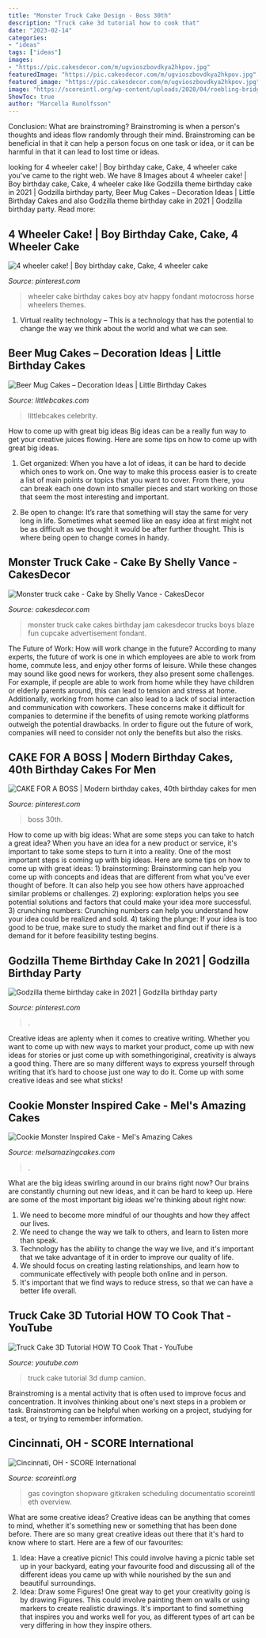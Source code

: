 ```yaml
---
title: "Monster Truck Cake Design - Boss 30th"
description: "Truck cake 3d tutorial how to cook that"
date: "2023-02-14"
categories:
- "ideas"
tags: ["ideas"]
images:
- "https://pic.cakesdecor.com/m/ugvioszbovdkya2hkpov.jpg"
featuredImage: "https://pic.cakesdecor.com/m/ugvioszbovdkya2hkpov.jpg"
featured_image: "https://pic.cakesdecor.com/m/ugvioszbovdkya2hkpov.jpg"
image: "https://scoreintl.org/wp-content/uploads/2020/04/roebling-bridge-2739452_1920-1800x1200.jpg"
ShowToc: true
author: "Marcella Runolfsson"
---
```



Conclusion:
What are brainstroming? Brainstroming is when a person's thoughts and ideas flow randomly through their mind. Brainstroming can be beneficial in that it can help a person focus on one task or idea, or it can be harmful in that it can lead to lost time or ideas.

	

		
looking for 4 wheeler cake! | Boy birthday cake, Cake, 4 wheeler cake you've came to the right web. We have 8 Images about 4 wheeler cake! | Boy birthday cake, Cake, 4 wheeler cake like Godzilla theme birthday cake in 2021 | Godzilla birthday party, Beer Mug Cakes – Decoration Ideas | Little Birthday Cakes and also Godzilla theme birthday cake in 2021 | Godzilla birthday party. Read more:
		
    
## 4 Wheeler Cake! | Boy Birthday Cake, Cake, 4 Wheeler Cake

<img loading=lazy src="https://i.pinimg.com/736x/0d/6c/1d/0d6c1d1808bdb7b86c1138a94568aaab---wheeler-cake--wheeler-birthday-party.jpg" onerror="this.onerror=null;this.src='https://tse1.mm.bing.net/th?id=OIP.8ww0m06z8vGS7nk6CxZYhAHaJ4&amp;pid=15.1';" alt="4 wheeler cake! | Boy birthday cake, Cake, 4 wheeler cake">

_Source: pinterest.com_

>wheeler cake birthday cakes boy atv happy fondant motocross horse wheelers themes. 

	

1. Virtual reality technology – This is a technology that has the potential to change the way we think about the world and what we can see.

    
## Beer Mug Cakes – Decoration Ideas | Little Birthday Cakes

<img loading=lazy src="https://www.littlebcakes.com/wp-content/uploads/2014/02/Beer-Mug-Birthday-Cakes.jpg" onerror="this.onerror=null;this.src='https://tse2.mm.bing.net/th?id=OIP.UlnFDTFcjPMafq8OxmDqZQHaLB&amp;pid=15.1';" alt="Beer Mug Cakes – Decoration Ideas | Little Birthday Cakes">

_Source: littlebcakes.com_

>littlebcakes celebrity. 

	

How to come up with great big ideas
Big ideas can be a really fun way to get your creative juices flowing. Here are some tips on how to come up with great big ideas. 
1. Get organized: When you have a lot of ideas, it can be hard to decide which ones to work on. One way to make this process easier is to create a list of main points or topics that you want to cover. From there, you can break each one down into smaller pieces and start working on those that seem the most interesting and important. 

2. Be open to change: It’s rare that something will stay the same for very long in life. Sometimes what seemed like an easy idea at first might not be as difficult as we thought it would be after further thought. This is where being open to change comes in handy.

    
## Monster Truck Cake - Cake By Shelly Vance - CakesDecor

<img loading=lazy src="https://pic.cakesdecor.com/m/ugvioszbovdkya2hkpov.jpg" onerror="this.onerror=null;this.src='https://tse1.mm.bing.net/th?id=OIP.GLNtGy9Yd6JiCg3WFEoSawHaJ6&amp;pid=15.1';" alt="Monster truck cake - Cake by Shelly Vance - CakesDecor">

_Source: cakesdecor.com_

>monster truck cake cakes birthday jam cakesdecor trucks boys blaze fun cupcake advertisement fondant. 

	

The Future of Work: How will work change in the future?
According to many experts, the future of work is one in which employees are able to work from home, commute less, and enjoy other forms of leisure. While these changes may sound like good news for workers, they also present some challenges. For example, if people are able to work from home while they have children or elderly parents around, this can lead to tension and stress at home. Additionally, working from home can also lead to a lack of social interaction and communication with coworkers. These concerns make it difficult for companies to determine if the benefits of using remote working platforms outweigh the potential drawbacks. In order to figure out the future of work, companies will need to consider not only the benefits but also the risks.

    
## CAKE FOR A BOSS | Modern Birthday Cakes, 40th Birthday Cakes For Men

<img loading=lazy src="https://i.pinimg.com/736x/bf/6c/30/bf6c30c0c480b7694a32578a7f2ab35c.jpg" onerror="this.onerror=null;this.src='https://tse1.mm.bing.net/th?id=OIP.aP49JIlYv97QUUQUzsFwowHaNK&amp;pid=15.1';" alt="CAKE FOR A BOSS | Modern birthday cakes, 40th birthday cakes for men">

_Source: pinterest.com_

>boss 30th. 

	

How to come up with big ideas: What are some steps you can take to hatch a great idea?
When you have an idea for a new product or service, it's important to take some steps to turn it into a reality. One of the most important steps is coming up with big ideas. Here are some tips on how to come up with great ideas: 1) brainstorming: Brainstorming can help you come up with concepts and ideas that are different from what you've ever thought of before. It can also help you see how others have approached similar problems or challenges. 2) exploring: exploration helps you see potential solutions and factors that could make your idea more successful. 3) crunching numbers: Crunching numbers can help you understand how your idea could be realized and sold. 4) taking the plunge: If your idea is too good to be true, make sure to study the market and find out if there is a demand for it before feasibility testing begins.

    
## Godzilla Theme Birthday Cake In 2021 | Godzilla Birthday Party

<img loading=lazy src="https://i.pinimg.com/736x/f5/b0/a1/f5b0a115b7ae67492aa3a54b6de91104.jpg" onerror="this.onerror=null;this.src='https://tse2.mm.bing.net/th?id=OIP.9jeXy-9zrntqvlxf6xARJgHaJ3&amp;pid=15.1';" alt="Godzilla theme birthday cake in 2021 | Godzilla birthday party">

_Source: pinterest.com_

>. 

	

Creative ideas are aplenty when it comes to creative writing. Whether you want to come up with new ways to market your product, come up with new ideas for stories or just come up with somethingoriginal, creativity is always a good thing. There are so many different ways to express yourself through writing that it’s hard to choose just one way to do it. Come up with some creative ideas and see what sticks!

    
## Cookie Monster Inspired Cake - Mel&#039;s Amazing Cakes

<img loading=lazy src="https://www.melsamazingcakes.com/wp-content/uploads/2018/11/882786F4-DCF1-47D2-9502-5FA6255D56A5-1064x1419.jpeg" onerror="this.onerror=null;this.src='https://tse4.mm.bing.net/th?id=OIP.hALs17dB083NS4CC3Mw2lAHaJ4&amp;pid=15.1';" alt="Cookie Monster Inspired Cake - Mel&#039;s Amazing Cakes">

_Source: melsamazingcakes.com_

>. 

	

What are the big ideas swirling around in our brains right now?
Our brains are constantly churning out new ideas, and it can be hard to keep up. Here are some of the most important big ideas we're thinking about right now: 
1. We need to become more mindful of our thoughts and how they affect our lives. 
2. We need to change the way we talk to others, and learn to listen more than speak. 
3. Technology has the ability to change the way we live, and it's important that we take advantage of it in order to improve our quality of life. 
4. We should focus on creating lasting relationships, and learn how to communicate effectively with people both online and in person. 
5. It's important that we find ways to reduce stress, so that we can have a better life overall.

    
## Truck Cake 3D Tutorial HOW TO Cook That - YouTube

<img loading=lazy src="https://i.ytimg.com/vi/PYSEYy7hrls/maxresdefault.jpg" onerror="this.onerror=null;this.src='https://tse2.mm.bing.net/th?id=OIP.ywsaoxzOhiYEAwtGU3tNYAHaEK&amp;pid=15.1';" alt="Truck Cake 3D Tutorial HOW TO Cook That - YouTube">

_Source: youtube.com_

>truck cake tutorial 3d dump camion. 

	

Brainstroming is a mental activity that is often used to improve focus and concentration. It involves thinking about one's next steps in a problem or task. Brainstroming can be helpful when working on a project, studying for a test, or trying to remember information.

    
## Cincinnati, OH - SCORE International

<img loading=lazy src="https://scoreintl.org/wp-content/uploads/2020/04/roebling-bridge-2739452_1920-1800x1200.jpg" onerror="this.onerror=null;this.src='https://tse2.mm.bing.net/th?id=OIP.VbvwpLA2x0frbmYvykOfLgHaE8&amp;pid=15.1';" alt="Cincinnati, OH - SCORE International">

_Source: scoreintl.org_

>gas covington shopware gitkraken scheduling documentatio scoreintl eth overview. 

	

What are some creative ideas?
Creative ideas can be anything that comes to mind, whether it's something new or something that has been done before. There are so many great creative ideas out there that it's hard to know where to start. Here are a few of our favourites: 
1. Idea: Have a creative picnic! This could involve having a picnic table set up in your backyard, eating your favourite food and discussing all of the different ideas you came up with while nourished by the sun and beautiful surroundings. 
2. Idea: Draw some Figures! One great way to get your creativity going is by drawing Figures. This could involve painting them on walls or using markers to create realistic drawings. It's important to find something that inspires you and works well for you, as different types of art can be very differing in how they inspire others. 

